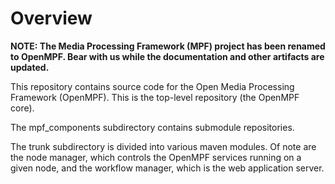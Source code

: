 # Overview

**NOTE: The Media Processing Framework (MPF) project has been renamed to OpenMPF. Bear with us
while the documentation and other artifacts are updated.**

This repository contains source code for the Open Media Processing Framework (OpenMPF).
This is the top-level repository (the OpenMPF core).

The mpf_components subdirectory contains submodule repositories.

The trunk subdirectory is divided into various maven modules. Of note are the
node manager, which controls the OpenMPF services running on a given node, and the
workflow manager, which is the web application server.